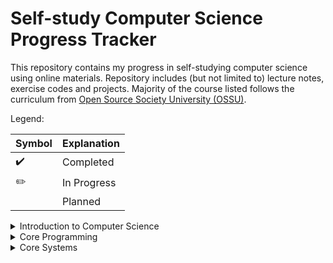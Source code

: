 # Self-study Computer Science Progress Tracker

This repository contains my progress in self-studying computer science using online materials. Repository includes (but not limited to) lecture notes, exercise codes and projects. Majority of the course listed follows the curriculum from [Open Source Society University (OSSU)](https://github.com/ossu/computer-science).

Legend:

 | Symbol             | Explanation                |
 | ------------------ | -------------------------- |
 | :heavy_check_mark: | Completed                  |
 | :pencil2:          | In Progress      |
 | | Planned | 


<details>
  <summary> Introduction to Computer Science </summary>
  
 | Courses      | Status  | Repository |
 | ------------------ | -------------------------- | ---|
 |[Intro to CS and Programming using Python](https://www.edx.org/course/introduction-computer-science-mitx-6-00-1x-10)  |:heavy_check_mark:| [Here](https://github.com/ronaldyonggi/self-study/tree/master/edx/MIT/6.00.1x)
 |[CS61A - Structure and Interpretation of Computer Programs](https://cs61a.org/) | :heavy_check_mark:| [Here](https://github.com/ronaldyonggi/cs61a)
 |[CS61B - Data Structures](https://sp18.datastructur.es/)|:heavy_check_mark: | [Here](https://github.com/ronaldyonggi/cs61b)

</details>

<details>
  <summary> Core Programming </summary>
  
 | Courses      | Status | Repository |
 | ------------------ | -------------------------- | ---- |
 |[How to Code - Simple Data](https://www.edx.org/course/how-code-simple-data-ubcx-htc1x)| :heavy_check_mark: | [Here](https://github.com/ronaldyonggi/self-study/tree/master/edx/UBC/HtC1x%20How%20to%20Code%20Simple%20Data)
 |[How to Code - Complex Data](https://www.edx.org/course/how-code-complex-data-ubcx-htc2x) | :pencil2: | [Here](https://github.com/ronaldyonggi/self-study/tree/master/edx/UBC/HtC2x%20How%20to%20Code%20Complex%20Data)
 |[Programming Languages, Part A](https://www.coursera.org/learn/programming-languages)| :heavy_check_mark:| [Here](https://github.com/ronaldyonggi/self-study/tree/master/Programming%20Languages/A)
 |[Programming Languages, Part B](https://www.coursera.org/learn/programming-lang-part-b)| :pencil2: [Here](https://github.com/ronaldyonggi/self-study/tree/master/Programming%20Languages/B)
 |[Programming Languages, Part C](https://www.coursera.org/learn/programming-languages-part-c)| 

</details>

<details>
  <summary> Core Systems </summary>
  
 | Courses      | Status | Repository |
 | ------------------ | -------------------------- | ---- |
 |[Nand2Tetris Part 1](https://www.coursera.org/learn/build-a-computer)| :pencil2: | [Here](https://github.com/ronaldyonggi/self-study/tree/master/Nand2Tetris)

</details>
